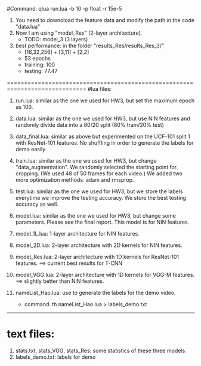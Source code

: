 #Command: qlua run.lua -b 10 -p float -r 15e-5

1. You need to downoload the feature data and modify the path in the code "data.lua"
2. Now I am using "model_Res" (2-layer architecture).
   	* TODO: model_3 (3 layers)
3. best performance: in the folder "results_Res/results_Res_3/"
	* [16,32,256] + [3,11] + [2,2] 
	* 53 epochs
	* training: 100 
	* testing: 77.47

=============================================================================
#lua files:
1. run.lua:
similar as the one we used for HW3, but set the maximum epoch as 100.

2. data.lua:
similar as the one we used for HW3, but use NIN features and randomly divide data into a 80/20 split (80% train/20% test)

3. data_final.lua:
similar as above but experimented on the UCF-101 split 1 with ResNet-101 features. No shuffling in order to generate the labels for demo easily

4. train.lua:
similar as the one we used for HW3, but change "data_augmentation". We randomly selected the starting point for cropping. (We used 48 of 50 frames for each video.)
We added two more optimization methods: adam and rmsprop.

5. test.lua: 
similar as the one we used for HW3, but we store the labels everytime we improve the testing 
accuracy. We store the best testing accuracy as well. 

6. model.lua:
similar as the one we used for HW3, but change some parameters. Please see the final report. This model is for NIN features.

7. model_1L.lua:
1-layer architecture for NIN features.

8. model_2D.lua:
2-layer architecture with 2D kernels for NIN features.

9. model_Res.lua:
2-layer architecture with 1D kernels for ResNet-101 features. ==> current best results for T-CNN

10. model_VGG.lua:
2-layer architecture with 1D kernels for VGG-M features. ==> slightly better than NIN features.

11. nameList_Hao.lua: 
use to generate the labels for the demo video.
	* command: th nameList_Hao.lua > labels_demo.txt

-----------------------------------------------------------------------------
# text files:
1. stats.txt, stats_VGG, stats_Res: 
some statistics of these three models.
2. labels_demo.txt:
labels for demo
